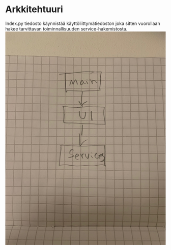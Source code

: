 # Arkkitehtuuri
Index.py tiedosto käynnistää käyttöliittymätiedoston joka sitten vuorollaan hakee tarvittavan toiminnallisuuden service-hakemistosta.
![test](IMG_3035.jpg)

